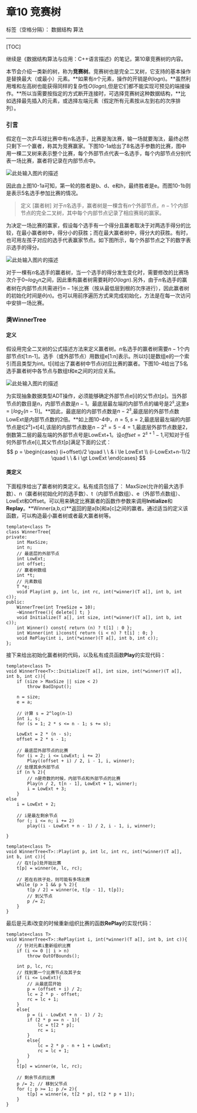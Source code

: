 ﻿# 章10 竞赛树

标签（空格分隔）： 数据结构 算法

---
[TOC]

继续是《数据结构算法与应用：C++语言描述》的笔记，第10章竞赛树的内容。

本节会介绍一类新的树，称为**竞赛树**。竞赛树也是完全二叉树，它支持的基本操作是替换最大（或最小）元素。**如果有$n$个元素，操作的开销是$\theta(logn)$。**虽然利用堆和左高树也能获得同样的复杂性$O(logn)$,但是它们都不能实现可预见的端接操作。**所以当需要按指定的方式断开连接时，可选择竞赛树这种数据结构，**比如选择最先插入的元素，或选择左端元素（假定所有元素按从左到右的次序排列）。


### 引言
  假定在一次乒乓球比赛中有n名选手，比赛是淘汰赛，输一场就要淘汰，最终必然只剩下一个赢者，称其为竞赛赢家。下图10-1a给出了8名选手参数的比赛，图中用一棵二叉树来表示整个比赛，每个外部节点代表一名选手，每个内部节点分别代表一场比赛，赢者将记录在内部节点中。

![此处输入图片的描述][1]

因此由上图10-1a可知，第一轮的胜者是b、d、e和h，最终胜者是e。而图10-1b则是表示5名选手参加比赛的情况。

>定义 [赢者树] 对于$n$名选手，赢者树是一棵含有$n$个外部节点，$n-1$个内部节点的完全二叉树，其中每个内部节点记录了相应赛局的赢家。

为决定一场比赛的赢家，假设每个选手有一个得分且赢者取决于对两选手得分的比较，在最小赢者树中，得分小的获胜；而在最大赢者树中，得分大的获胜。有时，也可用左孩子对应的选手代表赢家节点。如下图所示，每个外部节点之下的数字表示选手的得分。

![此处输入图片的描述][2]

对于一棵有$n$名选手的赢者树，当一个选手的得分发生变化时，需要修改的比赛场次介于0~$log_2n$之间，因此重构赢者树需要耗时$O(logn)$.另外，由于$n$名选手的赢者树在内部节点共需进行$n-1$长比赛（按从最低层到根的次序进行），因此赢者树的初始化时间是$\theta(n)$。也可以用前序遍历方式来完成初始化，方法是在每一次访问中安排一场比赛。

### 类WinnerTree
#### 定义
  假设用完全二叉树的公式描述方法来定义赢者树。$n$名选手的赢者树需要$n-1$个内部节点t[1:n-1]。选手（或外部节点）用数组e[1:n]表示。所以t[i]是数组e的一个索引而且类型为int。t[i]给出了赢者树中节点i对应比赛的赢者。下图10-4给出了5名选手赢者树中各节点与数组t和e之间的对应关系。
  
  ![此处输入图片的描述][3]
  
  为实现抽象数据类型ADT操作，必须能够确定外部节点e[i]的父节点t[p]。当外部节点的数目是$n$，内部节点数是$n-1$。最底层最左端的内部节点的编号是$2^s$,这里$s=\left\lfloor log_2(n-1) \right\rfloor$。**因此，最底层的内部节点数是$n-2^s$,最底层的外部节点数LowExt是内部节点数的2倍。**如上图10-4中，$n=5,s=2$,最底层最左端的内部节点是t[$2^s$]=t[4],该层的内部节点数是$n-2^s=5-4=1$,最底层外部节点数是2，倒数第二层的最左端的外部节点号是LowExt+1。设$offset=2^{s+1}-1$,可知对于任何外部节点e[i],其父节点t[p]满足下面的公式：
$$
p = 
\begin{cases}
(i+offset)/2 \quad \ \ &  i \le LowExt \\
(i-LowExt+n-1)/2 \quad \ \ & i \gt LowExt
\end{cases}
$$

#### 类定义
  下面程序给出了赢者树的类定义。私有成员包括了： MaxSize(允许的最大选手数）、n（赢者树初始化时的选手数）、t（内部节点数组）、e（外部节点数组）、LowExt和Offset。可以用来确定比赛赢者的函数作参数来调用**Initialize**和**Replay**。**Winner(a,b,c)**返回的是a[b]和a[c]之间的赢者。通过适当的定义该函数，可以构造最小赢者树或者最大赢者树等。
```
template<class T>
class WinnerTree{
private:
	int MaxSize;
	int n;
	// 最底层的外部节点
	int LowExt;	
	int offset;
	// 赢者树数组
	int *t;
	// 元素数组
	T *e;
	void Play(int p, int lc, int rc, int(*winner)(T a[], int b, int c));
public:
	WinnerTree(int TreeSize = 10);
	~WinnerTree(){ delete[] t; }
	void Initialize(T a[], int size, int(*winner)(T a[], int b, int c));
	int Winner() const{ return (n) ? t[1] : 0 };
	int Winner(int i)const{ return (i < n) ? t[i] : 0; }
	void RePlay(int i, int(*winner)(T a[], int b, int c));
};
```

接下来给出初始化赢者树的代码，以及私有成员函数**Play**的实现代码：
```
template<class T>
void WinnerTree<T>::Initialize(T a[], int size, int(*winner)(T a[], int b, int c)){
	if (size > MaxSize || size < 2)
		throw BadInput();

	n = size;
	e = a;

	// 计算 s = 2^log(n-1)
	int i, s;
	for (s = 1; 2 * s <= n - 1; s += s);

	LowExt = 2 * (n - s);
	offset = 2 * s - 1;

	// 最底层外部节点的比赛
	for (i = 2; i <= LowExt; i += 2)
		Play((offset + i) / 2, i - 1, i, winner);
	// 处理其余外部节点
	if (n % 2){
		// n是奇数的时候，内部节点和外部节点的比赛
		Play(n / 2, t[n - 1], LowExt + 1, winner);
		i = LowExt + 3;
	}
else
	i = LowExt + 2;

	// i是最左剩余节点
	for (; i <= n; i += 2)
		play((i - LowExt + n - 1) / 2, i - 1, i, winner);

}

template<class T>
void WinnerTree<T>::Play(int p, int lc, int rc, int(*winner)(T a[], int b, int c)){
	// 在t[p]处开始比赛
	t[p] = winner(e, lc, rc);

	// 若在右孩子处，则可能有多场比赛
	while (p > 1 && p % 2){
		t[p / 2] = winner(e, t[p - 1], t[p]);
		// 到父节点
		p /= 2;
	}
}
```

最后是元素i改变的时候重新组织比赛的函数**RePlay**的实现代码：
```
template<class T>
void WinnerTree<T>::RePlay(int i, int(*winner)(T a[], int b, int c)){
	// 针对元素i重新组织比赛
	if (i <= 0 || i > n)
		throw OutOfBounds();

	int p, lc, rc;
	// 找到第一个比赛节点及其子女
	if (i <= LowExt){
		// 从最底层开始
		p = (offset + i) / 2;
		lc = 2 * p - offset;
		rc = lc + 1;
	}
	else{
		p = (i - LowExt + n - 1) / 2;
		if (2 * p == n - 1){
			lc = t[2 * p];
			rc = i;
		}
		else{
			lc = 2 * p - n + 1 + LowExt;
			rc = lc + 1;
		}
	}
	t[p] = winner(e, lc, rc);

	// 剩余节点的比赛
	p /= 2; // 移到父节点
	for (; p >= 1; p /= 2){
		t[p] = winner(e, t[2 * p], t[2 * p + 1]);
	}
}
```




  [1]: http://7xrluf.com1.z0.glb.clouddn.com/%E7%AB%9E%E8%B5%9B%E6%A0%911.png
  [2]: http://7xrluf.com1.z0.glb.clouddn.com/%E7%AB%9E%E8%B5%9B%E6%A0%912.png
  [3]: http://7xrluf.com1.z0.glb.clouddn.com/%E7%AB%9E%E8%B5%9B%E6%A0%913.png